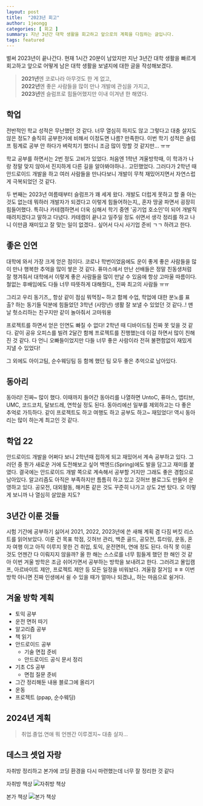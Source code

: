 ```yaml
---
layout: post
title:  "2023년 회고"
author: 1jeongg
categories: [ 회고 ]
summary: 지난 3년간 대학 생활을 회고하고 앞으로의 계획을 다짐하는 글입니다.
tags: featured
---
```


벌써 2023년이 끝나간다. 현재 1시간 20분이 남았지만 지난 3년간 대학 생활을 빠르게 회고하고 앞으로 어떻게 남은 대학 생활을 보낼지에 대한 글을 작성해보겠다.

> **2021년**엔 코로나라 아무것도 한 게 없고,   
> **2022년**엔 좋은 사람들을 많이 만나 개발에 관심을 가지고,   
> **2023년**엔 슬럼프로 힘들어했지만 이내 이겨낸 한 해였다.  


## 학업
 전반적인 학교 성적은 무난했던 것 같다. 너무 열심히 하지도 않고 그렇다고 대충 살지도 않은 정도? 
솔직히 공부한거에 비해서 이정도면 나름? 만족한다. 이번 학기 성적은 슬럼프 핑계로 공부 안 하다가 벼락치기 했더니 조금 많이 망할 것 같지만... ㅠㅠ

학교 공부를 하면서는 2번 정도 고비가 있었다. 처음엔 1학년 겨울방학때, 이 학과가 나랑 정말 맞지 않아서 진지하게 다른 길을 알아봐야하나.. 고민했었다. 그러다가 2학년 때 안드로이드 개발을 하고 여러 사람들을 만나다보니 개발이 무척 재밌어지면서 자연스럽게 극복되었던 것 같다.

두 번째는 2023년 여름때부터 슬럼프가 꽤 세게 왔다. 개발도 더럽게 못하고 할 줄 아는 것도 없는데 뭐하러 개발자가 되겠다고 이렇게 힘들어하는지,, 혼자 땅굴 파면서 굉장히 힘들어했다. 특히나 카테캠하면서 더욱 심해서 학기 중엔 '공기업 호소인'이 되어 개발직 때려치겠다고 말하고 다녔다. 카테캠이 끝나고 일주일 정도 쉬면서 생각 정리를 하고 나니 이만큼 재미있고 잘 맞는 일이 없겠다.. 싶어서 다시 사기업 준비 ㄱㄱ 하려고 한다.

## 좋은 인연

대학에 와서 가장 크게 얻은 점이다. 코로나 학번이었음에도 운이 좋게 좋은 사람들을 많이 만나 행복한 추억을 많이 쌓은 것 같다. 퓨마스에서 만난 선배들은 정말 친동생처럼 잘 챙겨줘서 대학에서 이렇게 좋은 사람들을 많이 만날 수 있음에 항상 고마울 따름이다. 철없는 후배임에도 다들 너무 따뜻하게 대해줬다,, 진짜 최고의 사람들 ㅠㅠ

그리고 우리 동기즈,, 항상 같이 점심 뭐먹징~ 하고 함께 수업, 학업에 대한 분노를 표출? 하는 동기들 덕분에 힘들었던 3학년 (사망년) 생활 잘 보낼 수 있었던 것 같다..! 맨날 헛소리하는 친구지만 같이 놀아줘서 고마워용

프로젝트를 하면서 얻은 인연도 빠질 수 없다! 2학년 때 디바이드팀 진짜 못 잊을 것 같다. 같이 공유 오피스를 빌려 2달간 함께 프로젝트를 진행했는데 이걸 하면서 많이 친해진 것 같다. 다 언니 오빠들이었지만 다들 너무 좋은 사람이라 전혀 불편함없이 재밌게 지낼 수 있었다! 

그 외에도 아이고팀, 순수웨딩팀 등 함께 했던 팀 모두 좋은 추억으로 남아있다.

## 동아리
동아리! 진짜~ 많이 했다. 이때까지 들어간 동아리를 나열하면 UntoC, 퓨마스, 앱티브, UMC, 코드코치, 달보드레, 연학실 정도 된다. 동아리에선 일부를 제외하고는 다 좋은 추억로 가득하다. 같이 프로젝트도 하고 여행도 하고 공부도 하고~ 재밌었다! 역시 동아리는 많이 하는게 최고인 것 같다.

## 학업 22
안드로이드 개발을 어쩌다 보니 2학년때 접하게 되고 재밌어서 계속 공부하고 있다. 그러던 중 뭔가 새로운 거에 도전해보고 싶어 백엔드(Spring)에도 발을 담그고 재미를 붙였다. 결국에는 안드로이드 개발 쪽으로 계속해서 공부할 거지만 그래도 좋은 경험으로 남아있다. 알고리즘도 아직은 부족하지만 틈틈히 하고 있고 깃허브 블로그도 만들어 운영하고 있다. 공모전, 대외활동, 해커톤 같은 것도 꾸준히 나가고 상도 2번 탔다. 오 이렇게 보니까 나 열심히 살았을 지도?

## 3년간 이룬 것들
시험 기간에 공부하기 싫어서 2021, 2022, 2023년에 쓴 새해 계획 겸 다짐 버킷 리스트를 읽어보았다. 이룬 건 목표 학점, 깃허브 관리, 백준 골드, 공모전, 튜터링, 운동, 혼자 여행 이고 아직 이루지 못한 건 취업, 토익, 운전면허, 연애 정도 된다. 아직 못 이룬 것도 언젠간 다 이뤄지지 않을까?
올 한 해는 스스로를 너무 힘들게 했던 한 해인 것 같아 이번 겨울 방학은 조금 쉬어가면서 공부하는 방학을 보내려고 한다. 그러려고 몰입캠프, 아르바이트 제안, 프로젝트 제안 등 모든 일정을 비워놨다. 겨울잠 잘거임 ㅎㅎ 이번 방학 아니면 진짜 인생에서 쉴 수 있을 때가 얼마나 되겠냐,, 하는 마음으로 쉴거다. 

## 겨울 방학 계획

- 토익 공부
- 운전 면허 따기
- 알고리즘 공부
- 책 읽기
- 안드로이드 공부
    - 기술 면접 준비
    - 안드로이드 공식 문서 정리
- 기초 CS 공부
    - 면접 질문 준비
- 그간 정리해둔 내용 블로그에 올리기
- 운동
- 프로젝트 (ppap, 순수웨딩)

## 2024년 계획
> 취업.졸업.연애
> 뭐 언젠간 이루겠지~ 대충 살자...

## 데스크 셋업 자랑
자취방 정리하고 본가에 코딩 환경을 다시 마련했는데 너무 잘 정리한 것 같다

자취방 책상
![자취방 책상]({{site.baseurl}}/assets/images/2023-retrospect1.jpg)

본가 책상
![본가 책상]({{site.baseurl}}/assets/images/2023-retrospect2.jpg)
